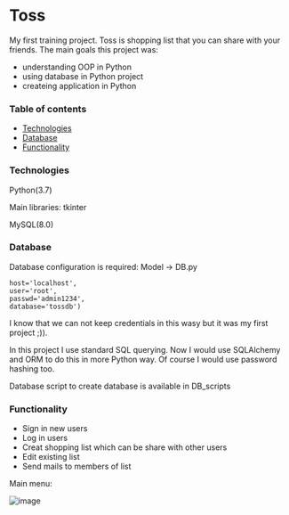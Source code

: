 # Toss

My first training project. Toss is shopping list that you can share with your friends. The main goals this project was:
- understanding OOP in Python
- using database in Python project
- createing application in Python

### Table of contents
* [Technologies](#Technologies)
* [Database](#Databse)
* [Functionality](#Functionality)


### Technologies

Python(3.7)

   Main libraries: tkinter
  
MySQL(8.0)


### Database

Database configuration is required:
Model -> DB.py

```
host='localhost',
user='root',
passwd='admin1234',
database='tossdb')
```

I know that we can not keep credentials in this wasy but it was my first project ;)). 

In this project I use standard SQL querying. Now I would use SQLAlchemy and ORM to do this in more Python way. 
Of course I would use password hashing too.

Database script to create database is available in DB_scripts


### Functionality

- Sign in new users
- Log in users
- Creat shopping list which can be share with other users
- Edit existing list
- Send mails to members of list


Main menu:


![image](https://user-images.githubusercontent.com/63808220/114876403-9317da00-9dfe-11eb-9b83-9c8a08565182.png)

